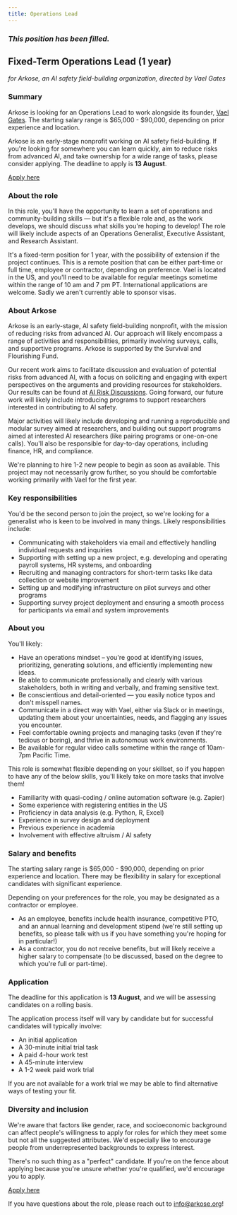 ```yaml
---
title: Operations Lead
---
```


### *This position has been filled.*

## Fixed-Term Operations Lead (1 year)
*for Arkose, an AI safety field-building organization, directed by Vael Gates*

### Summary

Arkose is looking for an Operations Lead to work alongside its founder, [Vael Gates](https://vaelgates.com). The starting salary range is $65,000 - $90,000, depending on prior experience and location.

Arkose is an early-stage nonprofit working on AI safety field-building. If you're looking for somewhere you can learn quickly, aim to reduce risks from advanced AI, and take ownership for a wide range of tasks, please consider applying. The deadline to apply is **13 August**.

<a href="https://airtable.com/shr4RFKRUUfQRK15V" class="btn-arkose btn-arkose-dark">Apply here</a>

### About the role

In this role, you'll have the opportunity to learn a set of operations and community-building skills — but it's a flexible role and, as the work develops, we should discuss what skills you're hoping to develop! The role will likely include aspects of an Operations Generalist, Executive Assistant, and Research Assistant.

 It's a fixed-term position for 1 year, with the possibility of extension if the project continues. This is a remote position that can be either part-time or full time, employee or contractor, depending on preference. Vael is located in the US, and you'll need to be available for regular meetings sometime within the range of 10 am and 7 pm PT. International applications are welcome. Sadly we aren't currently able to sponsor visas.

### About Arkose

Arkose is an early-stage, AI safety field-building nonprofit, with the mission of reducing risks from advanced AI. Our approach will likely encompass a range of activities and responsibilities, primarily involving surveys, calls, and supportive programs. Arkose is supported by the Survival and Flourishing Fund.

Our recent work aims to facilitate discussion and evaluation of potential risks from advanced AI, with a focus on soliciting and engaging with expert perspectives on the arguments and providing resources for stakeholders. Our results can be found at [AI Risk Discussions](https://ai-risk-discussions.org). Going forward, our future work will likely include introducing programs to support researchers interested in contributing to AI safety.

Major activities will likely include developing and running a reproducible and modular survey aimed at researchers, and building out support programs aimed at interested AI researchers (like pairing programs or one-on-one calls). You'll also be responsible for day-to-day operations, including finance, HR, and compliance.

We're planning to hire 1-2 new people to begin as soon as available. This project may not necessarily grow further, so you should be comfortable working primarily with Vael for the first year.

### Key responsibilities

You'd be the second person to join the project, so we're looking for a generalist who is keen to be involved in many things. Likely responsibilities include:
- Communicating with stakeholders via email and effectively handling individual requests and inquiries
- Supporting with setting up a new project, e.g. developing and operating payroll systems, HR systems, and onboarding
- Recruiting and managing contractors for short-term tasks like data collection or website improvement
- Setting up and modifying infrastructure on pilot surveys and other programs
- Supporting survey project deployment and ensuring a smooth process for participants via email and system improvements


### About you

You'll likely:
- Have an operations mindset – you're good at identifying issues, prioritizing, generating solutions, and efficiently implementing new ideas.
- Be able to communicate professionally and clearly with various stakeholders, both in writing and verbally, and framing sensitive text.
- Be conscientious and detail-oriented — you easily notice typos and don't misspell names.
- Communicate in a direct way with Vael, either via Slack or in meetings, updating them about your uncertainties, needs, and flagging any issues you encounter.
- Feel comfortable owning projects and managing tasks (even if they're tedious or boring), and thrive in autonomous work environments.
- Be available for regular video calls sometime within the range of 10am-7pm Pacific Time.

 This role is somewhat flexible depending on your skillset, so if you happen to have any of the below skills, you'll likely take on more tasks that involve them!

- Familiarity with quasi-coding / online automation software (e.g. Zapier)
- Some experience with registering entities in the US
- Proficiency in data analysis (e.g. Python, R, Excel)
- Experience in survey design and deployment
- Previous experience in academia
- Involvement with effective altruism / AI safety

###  Salary and benefits
 The starting salary range is $65,000 - $90,000, depending on prior experience and location. There may be flexibility in salary for exceptional candidates with significant experience.

Depending on your preferences for the role, you may be designated as a contractor or employee.
- As an employee, benefits include health insurance, competitive PTO, and an annual learning and development stipend (we're still setting up benefits, so please talk with us if you have something you're hoping for in particular!) 
- As a contractor, you do not receive benefits, but will likely receive a higher salary to compensate (to be discussed, based on the degree to which you're full or part-time).

### Application

The deadline for this application is **13 August**, and we will be assessing candidates on a rolling basis.

The application process itself will vary by candidate but for successful candidates will typically involve:
- An initial application
- A 30-minute initial trial task
- A paid 4-hour work test
- A 45-minute interview
- A 1-2 week paid work trial

If you are not available for a work trial we may be able to find alternative ways of testing your fit.

### Diversity and inclusion

We're aware that factors like gender, race, and socioeconomic background can affect people's willingness to apply for roles for which they meet some but not all the suggested attributes. We'd especially like to encourage people from underrepresented backgrounds to express interest.

There's no such thing as a "perfect" candidate. If you're on the fence about applying because you're unsure whether you're qualified, we'd encourage you to apply.

<a href="https://airtable.com/shr4RFKRUUfQRK15V" class="btn-arkose btn-arkose-dark">Apply here</a>

If you have questions about the role, please reach out to [info@arkose.org](mailto:info@arkose.org)!
